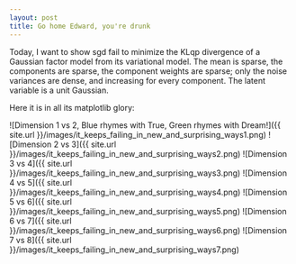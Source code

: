 ```yaml
---
layout: post
title: Go home Edward, you're drunk
---
```


Today, I want to show sgd fail to minimize the KLqp divergence of a Gaussian factor model from its variational model. The mean is sparse, the components are sparse, the component weights are sparse; only the noise variances are dense, and increasing for every component. The latent variable is a unit Gaussian.

Here it is in all its matplotlib glory:


![Dimension 1 vs 2, Blue rhymes with True, Green rhymes with Dream!]({{ site.url }}/images/it_keeps_failing_in_new_and_surprising_ways1.png)
![Dimension 2 vs 3]({{ site.url }}/images/it_keeps_failing_in_new_and_surprising_ways2.png)
![Dimension 3 vs 4]({{ site.url }}/images/it_keeps_failing_in_new_and_surprising_ways3.png)
![Dimension 4 vs 5]({{ site.url }}/images/it_keeps_failing_in_new_and_surprising_ways4.png)
![Dimension 5 vs 6]({{ site.url }}/images/it_keeps_failing_in_new_and_surprising_ways5.png)
![Dimension 6 vs 7]({{ site.url }}/images/it_keeps_failing_in_new_and_surprising_ways6.png)
![Dimension 7 vs 8]({{ site.url }}/images/it_keeps_failing_in_new_and_surprising_ways7.png)


